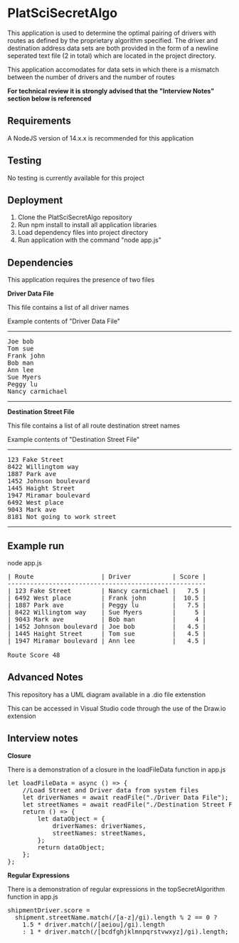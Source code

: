 # PlatSciSecretAlgo

This application is used to determine the optimal pairing of drivers with routes as defined by the proprietary algorithm specified. The driver and destination address data sets are both provided in the form of a newline seperated text file (2 in total) which are located in the project directory.

This application accomodates for data sets in which there is a mismatch between the number of drivers and the number of routes

**For technical review it is strongly advised that the "Interview Notes" section below is referenced**

## Requirements

A NodeJS version of 14.x.x is recommended for this application

## Testing

No testing is currently available for this project

## Deployment
1) Clone the PlatSciSecretAlgo repository
2) Run npm install to install all application libraries
3) Load dependency files into project directory
4) Run application with the command "node app.js"

## Dependencies
This application requires the presence of two files


**Driver Data File**

This file contains a list of all driver names

Example contents of "Driver Data File"

-----------------------------------------

<pre>
Joe bob
Tom sue
Frank john
Bob man
Ann lee
Sue Myers
Peggy lu
Nancy carmichael
</pre>
-----------------------------------------

**Destination Street File**

This file contains a list of all route destination street names

Example contents of "Destination Street File"

-----------------------------------------
<pre>
123 Fake Street
8422 Willingtom way
1887 Park ave
1452 Johnson boulevard
1445 Haight Street
1947 Miramar boulevard
6492 West place
9043 Mark ave
8181 Not going to work street
</pre>
-----------------------------------------

## Example run

node app.js

<pre>
| Route                  | Driver           | Score |
-----------------------------------------------------
| 123 Fake Street        | Nancy carmichael |   7.5 |
| 6492 West place        | Frank john       |  10.5 |
| 1887 Park ave          | Peggy lu         |   7.5 |
| 8422 Willingtom way    | Sue Myers        |     5 |
| 9043 Mark ave          | Bob man          |     4 |
| 1452 Johnson boulevard | Joe bob          |   4.5 |
| 1445 Haight Street     | Tom sue          |   4.5 |
| 1947 Miramar boulevard | Ann lee          |   4.5 |

Route Score 48
</pre>
## Advanced Notes

This repository has a UML diagram available in a .dio file extenstion

This can be accessed in Visual Studio code through the use of the Draw.io extension

## Interview notes
**Closure**

There is a demonstration of a closure in the loadFileData function in app.js

<pre>
let loadFileData = async () => {
    //Load Street and Driver data from system files
    let driverNames = await readFile("./Driver Data File");
    let streetNames = await readFile("./Destination Street File");
    return () => {
        let dataObject = {
            driverNames: driverNames,
            streetNames: streetNames,
        };
        return dataObject;
    };
};
</pre>

**Regular Expressions**

There is a demonstration of regular expressions in the topSecretAlgorithm function in app.js

<pre>
shipmentDriver.score = 
  shipment.streetName.match(/[a-z]/gi).length % 2 == 0 ? 
    1.5 * driver.match(/[aeiou]/gi).length
    : 1 * driver.match(/[bcdfghjklmnpqrstvwxyz]/gi).length;
</pre>
